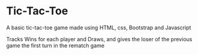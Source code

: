 # Tic-Tac-Toe

A basic tic-tac-toe game made using HTML, css, Bootstrap and Javascript

Tracks Wins for each player and Draws, and gives the loser of the previous game the first turn in the rematch game
